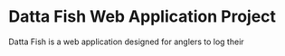 # Datta Fish Web Application Project
Datta Fish is a web application designed for anglers to log their 